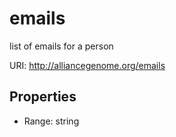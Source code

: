 # emails

list of emails for a person

URI: http://alliancegenome.org/emails



<!-- no inheritance hierarchy -->


## Properties

 * Range: string


